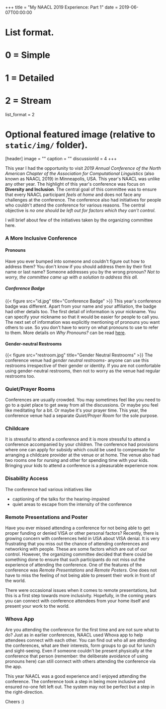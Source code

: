 +++
title = "My NAACL 2019 Experience: Part 1"
date = 2019-06-07T00:00:00

# List format.
# 0 = Simple
# 1 = Detailed
# 2 = Stream
list_format = 2

# Optional featured image (relative to `static/img/` folder).
[header]
image = ""
caption = ""
discussionId = 4
+++

This year I had the opportunity to visit *2019 Annual Conference of the North American Chapter of the Association for Computational Linguistics* (also known as NAACL 2019) in Minneapolis, USA. This year's NAACL was unlike any other year. The highlight of this year's conference was focus on **Diversity and Inclusion**.  The central goal of this committee was to ensure that every NAACL participant *feels at home* and does not face any challenges at the conference. The conference also had initiatives for people who couldn't attend the conference for various reasons. The central objective is *no one should be left out for factors which they can't control*.

I will brief about few of the initiatives taken by the organizing committee here.

### A More Inclusive Conference
#### Pronouns
Have you ever bumped into someone and couldn't figure out how to address them? You don't know if you should address them by their first name or last name? Someone addresses you by the wrong pronoun? *Not to worry, the committee came up with a solution to address this all.*

##### Conference Badge
{{< figure src="id.jpg" title="Conference Badge" >}}
This year's conference badge was different. Apart from your name and your affiliation, the badge had other details too. The first detail of information is your nickname. You can specify your nickname so that it would be easier for people to call you. The next set of information was explicitly mentioning of pronouns you want others to use. So you don't have to worry on what pronouns to use to refer to them. More details on *Why Pronouns?* can be read [here](https://naacl2019.org/blog/why-pronouns/). 

#### Gender-neutral Restrooms
{{< figure src="restroom.jpg" title="Gender Neutral Restrooms" >}}
The conference venue had *gender neutral restrooms*- anyone can use this restrooms irrespective of their gender or identity. If you are not comfortable using gender-neutral restrooms, then not to worry as the venue had regular restrooms too.

### Quiet/Prayer Rooms 
Conferences are usually crowded. You may sometimes feel like you need to go to a quiet place to get away from all the discussions. Or maybe you feel like meditating for a bit. Or maybe it's your prayer time. This year, the conference venue had a separate *Quiet/Prayer Room* for the sole purpose.

### Childcare
It is stressful to attend a conference and it is more stressful to attend a conference accompanied by your children. The conference had provisions where one can apply for subsidy which could be used to compensate for arranging a childcare provider at the venue or at home. The venue also had two rooms one for *nursing* and other for spending time with your kids. Bringing your kids to attend a conference is a pleasurable experience now.

### Disability Access
The conference had various initiatives like

* captioning of the talks for the hearing-impaired
* quiet areas to escape from the intensity of the conference

### Remote Presentations and Poster
Have you ever missed attending a conference for not being able to get proper funding or denied VISA or other personal factors? Recently, there is growing concern with conferences held in USA about VISA denial. It is very frustrating that you miss out the chance of attending conferences and networking with people. These are some factors which are out of our control. However, the organizing committee decided that there could be something done to ensure that such participants do not miss out the experience of attending the conference. One of the features of the conference was *Remote Presentations* and *Remote Posters*. One does not have to miss the feeling of not being able to present their work in front of the world. 

There were occasional issues when it comes to remote presentations, but this is a first step towards more inclusivity. Hopefully, in the coming years you can connect with conference attendees from your home itself and present your work to the world.

### Whova App
Are you attending the conference for the first time and are not sure what to do? Just as in earlier conferences, NAACL used Whova app to help attendees connect with each other. You can find out who all are attending the conferences, what are their interests, form groups to go out for lunch and sight-seeing. Even if someone couldn't be present physically at the conference that person (remember: the deliberate avoidance of using pronouns here) can still connect with others attending the conference via the app.


This year NAACL was a good experience and I enjoyed attending the conference. The conference took a step in being more inclusive and ensured no-one felt left out. The system may not be perfect but a step in the right-direction.

Cheers :)

